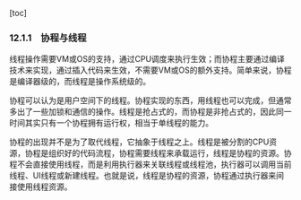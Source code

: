 [toc]

### 12.1.1　协程与线程

线程操作需要VM或OS的支持，通过CPU调度来执行生效；而协程主要通过编译技术来实现，通过插入代码来生效，不需要VM或OS的额外支持。简单来说，协程是编译器级的，而线程是操作系统级的。

协程可以认为是用户空间下的线程。协程实现的东西，用线程也可以完成，但通常多出了一些加锁和通信的操作。线程是抢占式的，而协程是非抢占式的，因此同一时间其实只有一个协程拥有运行权，相当于单线程的能力。

协程的出现并不是为了取代线程，它抽象于线程之上。线程是被分割的CPU资源，协程是组织好的代码流程，协程需要线程来承载运行，线程是协程的资源。协程不会直接使用线程，而是利用执行器来关联线程或线程池，执行器可以调用当前线程、UI线程或新建线程。也就是说，线程是协程的资源，协程通过执行器来间接使用线程资源。

